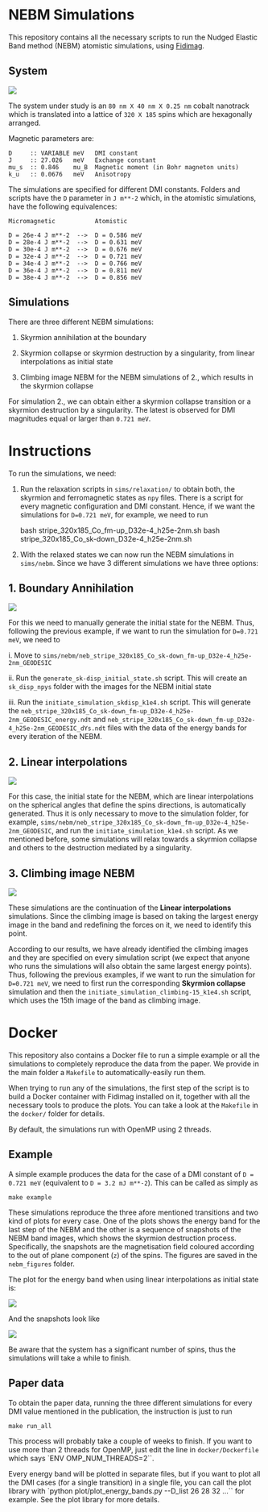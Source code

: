 # NEBM Simulations

This repository contains all the necessary scripts to run the Nudged Elastic
Band method (NEBM) atomistic simulations, using
[Fidimag](http://computationalmodelling.github.io/fidimag/).

## System

![](figs/skyrmion.jpg)

The system under study is an ``80 nm X 40 nm X 0.25 nm`` cobalt nanotrack which
is translated into a lattice of ``320 X 185`` spins which are hexagonally
arranged. 

Magnetic parameters are:

    D     :: VARIABLE meV   DMI constant
    J     :: 27.026   meV   Exchange constant
    mu_s  :: 0.846    mu_B  Magnetic moment (in Bohr magneton units)
    k_u   :: 0.0676   meV   Anisotropy

The simulations are specified for different DMI constants. Folders and scripts
have the ``D`` parameter in ``J m**-2`` which, in the atomistic simulations,
have the following equivalences:

    Micromagnetic           Atomistic

    D = 26e-4 J m**-2  -->  D = 0.586 meV
    D = 28e-4 J m**-2  -->  D = 0.631 meV
    D = 30e-4 J m**-2  -->  D = 0.676 meV
    D = 32e-4 J m**-2  -->  D = 0.721 meV
    D = 34e-4 J m**-2  -->  D = 0.766 meV
    D = 36e-4 J m**-2  -->  D = 0.811 meV
    D = 38e-4 J m**-2  -->  D = 0.856 meV

## Simulations

There are three different NEBM simulations:

1. Skyrmion annihilation at the boundary

2. Skyrmion collapse or skyrmion destruction by a singularity, from linear
interpolations as initial state

3. Climbing image NEBM for the NEBM simulations of 2., which results in the
skyrmion collapse 

For simulation 2., we can obtain either a skyrmion collapse transition or a
skyrmion destruction by a singularity. The latest is observed for DMI
magnitudes equal or larger than ``0.721 meV``.

# Instructions

To run the simulations, we need:

1. Run the relaxation scripts in ``sims/relaxation/`` to obtain both, the
skyrmion and ferromagnetic states as ``npy`` files. There is a script for every
magnetic configuration and DMI constant. Hence, if we want the simulations for
``D=0.721 meV``, for example, we need to run

    bash stripe_320x185_Co_fm-up_D32e-4_h25e-2nm.sh
    bash stripe_320x185_Co_sk-down_D32e-4_h25e-2nm.sh

2. With the relaxed states we can now run the NEBM simulations in
``sims/nebm``.  Since we have 3 different simulations we have three options:

## 1. Boundary Annihilation

![](figs/boundary_annihilation.jpg)

For this we need to manually generate the initial state for the NEBM. Thus,
following the previous example, if we want to run the simulation for 
``D=0.721 meV``, we need to 
        
i. Move to ``sims/nebm/neb_stripe_320x185_Co_sk-down_fm-up_D32e-4_h25e-2nm_GEODESIC``

ii. Run the ``generate_sk-disp_initial_state.sh`` script. This will create
an ``sk_disp_npys`` folder with the images for the NEBM initial state

iii. Run the ``initiate_simulation_skdisp_k1e4.sh`` script. This will generate
the ``neb_stripe_320x185_Co_sk-down_fm-up_D32e-4_h25e-2nm_GEODESIC_energy.ndt`` and
``neb_stripe_320x185_Co_sk-down_fm-up_D32e-4_h25e-2nm_GEODESIC_dYs.ndt`` files with
the data of the energy bands for every iteration of the NEBM.

## 2. Linear interpolations

![](figs/singularity.jpg)

For this case, the initial state for the NEBM, which are linear interpolations
on the spherical angles that define the spins directions, is automatically
generated.  Thus it is only necessary to move to the simulation folder, for
example,
``sims/nebm/neb_stripe_320x185_Co_sk-down_fm-up_D32e-4_h25e-2nm_GEODESIC``, and
run the ``initiate_simulation_k1e4.sh`` script. As we mentioned before, some
simulations will relax towards a skyrmion collapse and others to the
destruction mediated by a singularity.

## 3. Climbing image NEBM

![](figs/collapse.jpg)

These simulations are the continuation of the **Linear interpolations**
simulations.  Since the climbing image is based on taking the largest energy
image in the band and redefining the forces on it, we need to identify this
point.

According to our results, we have already identified the climbing images and
they are specified on every simulation script (we expect that anyone who runs
the simulations will also obtain the same largest energy points). Thus,
following the previous examples, if we want to run the simulation for 
``D=0.721 meV``, we need to first run the corresponding **Skyrmion collapse**
simulation and then the ``initiate_simulation_climbing-15_k1e4.sh`` script,
which uses the 15th image of the band as climbing image.

# Docker

This repository also contains a Docker file to run a simple example or all the
simulations to completely reproduce the data from the paper. We provide in the
main folder a `Makefile` to automatically-easily run them.

When trying to run any of the simulations, the first step of the script is to
build a Docker container with Fidimag installed on it, together with all the
necessary tools to produce the plots. You can take a look at the ``Makefile``
in the ``docker/`` folder for details.

By default, the simulations run with OpenMP using 2 threads.

## Example

A simple example produces the data for the case of a DMI constant of ``D = 0.721 meV`` 
(equivalent to ``D = 3.2 mJ m**-2``). This can be called as simply as

    make example

These simulations reproduce the three afore mentioned transitions and two kind
of plots for every case. One of the plots shows the energy band for the last
step of the NEBM and the other is a sequence of snapshots of the NEBM band
images, which shows the skyrmion destruction process. Specifically, the
snapshots are the magnetisation field coloured according to the out of plane
component (``z``) of the spins. The figures are saved in the ``nebm_figures``
folder.

The plot for the energy band when using linear interpolations as initial state
is:

![](figs/example_energy_band.png)

And the snapshots look like

![](figs/nebm_example_snapshots.jpg)

Be aware that the system has a significant number of spins, thus the
simulations will take a while to finish.

## Paper data

To obtain the paper data, running the three different simulations for every DMI value
mentioned in the publication, the instruction is just to run

    make run_all

This process will probably take a couple of weeks to finish. If you want to use
more than 2 threads for OpenMP, just edit the line in ``docker/Dockerfile``
which says `ENV OMP_NUM_THREADS=2``.

Every energy band will be plotted in separate files, but if you want to plot
all the DMI cases (for a single transition) in a single file, you can call the
plot library with `python plot/plot_energy_bands.py --D_list 26 28 32 ...`` for
example. See the plot library for more details.

